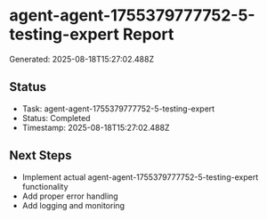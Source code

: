 # agent-agent-1755379777752-5-testing-expert Report

Generated: 2025-08-18T15:27:02.488Z

## Status
- Task: agent-agent-1755379777752-5-testing-expert
- Status: Completed
- Timestamp: 2025-08-18T15:27:02.488Z

## Next Steps
- Implement actual agent-agent-1755379777752-5-testing-expert functionality
- Add proper error handling
- Add logging and monitoring
